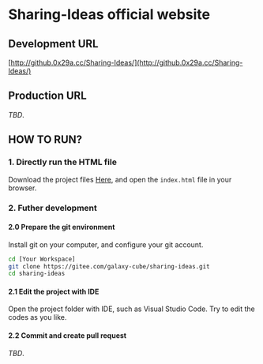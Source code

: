 # Sharing-Ideas official website

## Development URL

[http://github.0x29a.cc/Sharing-Ideas/](http://github.0x29a.cc/Sharing-Ideas/)

## Production URL

*TBD*.

## HOW TO RUN?

### 1. Directly run the HTML file

Download the project files [Here](https://github.com/Zhong0x29a/Sharing-Ideas/archive/refs/heads/main.zip), and open the `index.html` file in your browser.

### 2. Futher development

#### 2.0 Prepare the git environment

Install git on your computer, and configure your git account.

```bash
cd [Your Workspace]
git clone https://gitee.com/galaxy-cube/sharing-ideas.git
cd sharing-ideas
```

#### 2.1 Edit the project with IDE

Open the project folder with IDE, such as Visual Studio Code. Try to edit the codes as you like.

#### 2.2 Commit and create pull request

*TBD*.

